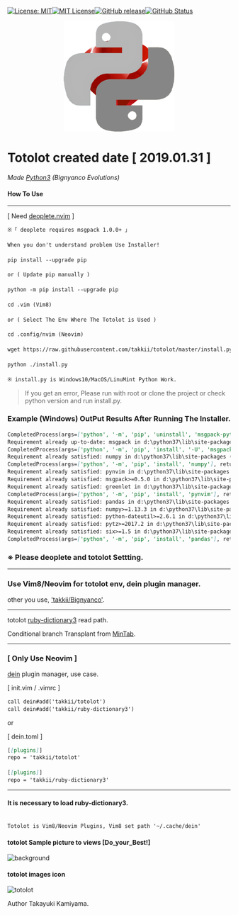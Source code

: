 [![License: MIT](https://img.shields.io/badge/License-MIT-yellow.svg)](https://opensource.org/licenses/MIT)[![MIT License](http://img.shields.io/badge/license-MIT-blue.svg?style=flat)](LICENSE)[![GitHub release](https://img.shields.io/github/release/takkii/totolot.svg?style=flat)](GitHub)[![GitHub Status](https://img.shields.io/github/last-commit/takkii/totolot.svg?style=flat)](GitHub)

<div align="center"><img src="https://github.com/takkii/Bignyanco/blob/master/images/python_ruby.gif" alt="Python¤ÈRuby" title="logo"></div>

# Totolot created date [ 2019.01.31 ]

*Made [Python3](https://www.python.org/) (Bignyanco Evolutions)*

#### How To Use

--------------------------------------------------------------------

[ Need [deoplete.nvim](https://github.com/Shougo/deoplete.nvim) ]

```markdown
※「 deoplete requires msgpack 1.0.0+ 」

When you don't understand problem Use Installer!

pip install --upgrade pip

or ( Update pip manually )

python -m pip install --upgrade pip

cd .vim (Vim8)

or ( Select The Env Where The Totolot is Used )

cd .config/nvim (Neovim)

wget https://raw.githubusercontent.com/takkii/totolot/master/install.py

python ./install.py

※ install.py is Windows10/MacOS/LinuMint Python Work.
```

> If you get an error, Please run with root or clone the project or check python version and run install.py.

### Example (Windows) OutPut Results After Running The Installer.

```markdown
CompletedProcess(args=['python', '-m', 'pip', 'uninstall', 'msgpack-python'], returncode=0, stderr='WARNING: Skipping msgpack-python as it is not installed.\n')
Requirement already up-to-date: msgpack in d:\python37\lib\site-packages (1.0.0)
CompletedProcess(args=['python', '-m', 'pip', 'install', '-U', 'msgpack'], returncode=0, stderr='')
Requirement already satisfied: numpy in d:\python37\lib\site-packages (1.18.1)
CompletedProcess(args=['python', '-m', 'pip', 'install', 'numpy'], returncode=0, stderr='')
Requirement already satisfied: pynvim in d:\python37\lib\site-packages (0.4.0)
Requirement already satisfied: msgpack>=0.5.0 in d:\python37\lib\site-packages (from pynvim) (1.0.0)
Requirement already satisfied: greenlet in d:\python37\lib\site-packages (from pynvim) (0.4.15)
CompletedProcess(args=['python', '-m', 'pip', 'install', 'pynvim'], returncode=0, stderr='')
Requirement already satisfied: pandas in d:\python37\lib\site-packages (1.0.1)
Requirement already satisfied: numpy>=1.13.3 in d:\python37\lib\site-packages (from pandas) (1.18.1)
Requirement already satisfied: python-dateutil>=2.6.1 in d:\python37\lib\site-packages (from pandas) (2.8.1)
Requirement already satisfied: pytz>=2017.2 in d:\python37\lib\site-packages (from pandas) (2019.3)
Requirement already satisfied: six>=1.5 in d:\python37\lib\site-packages (from python-dateutil>=2.6.1->pandas) (1.14.0)
CompletedProcess(args=['python', '-m', 'pip', 'install', 'pandas'], returncode=0, stderr='')
```

### ※ Please deoplete and totolot Settting.

--------------------------------------------------------------------

### Use Vim8/Neovim for totolot env, dein plugin manager.

other you use, ['takkii/Bignyanco'](https://github.com/takkii/Bignyanco).

--------------------------------------------------------------------

totolot [ruby-dictionary3](https://github.com/takkii/ruby-dictionary3) read path.

Conditional branch Transplant from [MinTab](https://github.com/takkii/MinTab).

--------------------------------------------------------------------

### [ Only Use Neovim ]

[dein](https://github.com/Shougo/dein.vim) plugin manager,
use case.

[ init.vim / .vimrc ]

```markdown
call dein#add('takkii/totolot')
call dein#add('takkii/ruby-dictionary3')
```

or

[ dein.toml ]

```markdown
[[plugins]]
repo = 'takkii/totolot'

[[plugins]]
repo = 'takkii/ruby-dictionary3'
```

--------------------------------------------------------------------

#### It is necessary to load ruby-dictionary3.

```markdown

Totolot is Vim8/Neovim Plugins, Vim8 set path '~/.cache/dein'

```

#### totolot Sample picture to views [Do_your_Best!]

![background](https://github.com/takkii/totolot/blob/master/images/background.gif)

#### totolot images icon

![totolot](https://github.com/takkii/totolot/blob/master/images/totolot.gif)

Author Takayuki Kamiyama.
